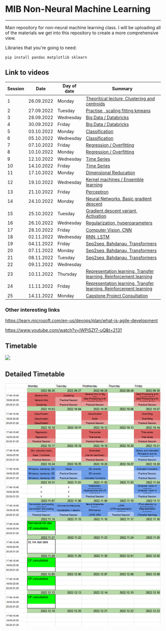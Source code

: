 # MIB Non-Neural Machine Learning
***
Main repository for non-neural machine learning class. I will be uploading all of the materials we get into this repository to create a more comprehensive view.

Libraries that you're going to need:
```
pip install pandas matplotlib sklearn
```

## Link to videos
| Session | Date       | Day of date |Summary |
|---------|------------|-------------|--------|
| 1       | 26.09.2022 | Monday|[Theoritical lecture, Clustering and centroids](https://www.youtube.com/watch?v=pubHlnOgNMc)  |
| 2       | 27.09.2022 | Tuesday|[Practise , scaling fitting kmeans](https://www.youtube.com/watch?v=nseEWZKazq0)             |
| 3       | 28.09.2022 | Wednesday|[Big Data / Databricks](https://www.youtube.com/watch?v=bcNsZh2joi8)                       |
| 4       | 30.09.2022 | Friday|[Big Data / Databricks](https://www.youtube.com/watch?v=zKcw12nz5pE)                          |
| 5       | 03.10.2022 | Monday|[Classification](https://www.youtube.com/watch?v=4207o7IyCUc)                                 |
| 6       | 05.10.2022 | Wednesday|[Classification](https://www.youtube.com/watch?v=d9Pf4t9WK5M)                              |
| 7       | 07.10.2022 | Friday|[Regression / Overfitting](https://www.youtube.com/watch?v=RItnh8IhBg8)                       |
| 8       | 10.10.2022 | Monday |[Regression / Overfitting](https://www.youtube.com/watch?v=LD0G_tTmZzo)                      |
| 9       | 12.10.2022 | Wednesday |[Time Series](https://www.youtube.com/watch?v=RuvXhDgo-xM)                                |
| 10      | 14.10.2022 | Friday|[Time Series](https://www.youtube.com/watch?v=O-GNPaHmXqY)                                    |
| 11      | 17.10.2022 | Monday|[Dimensional Reducation](https://www.youtube.com/watch?v=H6bRYhng6WY)                         |
| 12      | 19.10.2022 | Wednesday|[Kernel machines / Ensemble learning](https://www.youtube.com/watch?v=06hD6_JGSr4)         |
| 13      | 21.10.2022 | Friday|[Perceptron](https://www.youtube.com/watch?v=Y0wmMaoBA3Y)                                                        |
| 14      | 24.10.2022 | Monday|[Neural Networks, Basic gradient descent]()                           |
| 15      | 25.10.2022 | Tuesday|[Gradient descent variant, Activation](https://www.youtube.com/watch?v=EJDxY87q56M)                             |
| 16      | 26.10.2022 | Wednesday|[Regularization, hyperparameters](https://www.youtube.com/watch?v=umrsECiWuB0)                                |
| 17      | 28.10.2022 | Friday|[Computer Vision, CNN]()                                              |
| 18      | 02.11.2022 | Wednesday|[RNN, LSTM]()                                                      |
| 19      | 04.11.2022 | Friday|[Seq2seq, Bahdanau, Transformers]()                                   |
| 20      | 07.11.2022 | Monday|[Seq2seq, Bahdanau, Transformers]()                                   |
| 21      | 08.11.2022 | Tuesday|[Seq2seq, Bahdanau, Transformers]()                                   |
| 22      | 09.11.2022 | Wednesday|[]()                                   |
| 23      | 10.11.2022 | Thursday|[Representation learning, Transfer learning, Reinforcement learning]()                                   |
| 24      | 11.11.2022 | Friday|[Representation learning, Transfer learning, Reinforcement learning]()                                   |
| 25      | 14.11.2022 | Monday|[Capstone Project Consultation]()                                     |

### Other interesting links

https://learn.microsoft.com/en-us/devops/plan/what-is-agile-development

https://www.youtube.com/watch?v=lWPiSZf7-uQ&t=2131

## Timetable
![](https://justpaste.it/img/617e447d5b08d82456f7481e3c2d47fb.png)

## Detailed Timetable
<img title="detailed timetable" src="detailed_timetable.PNG">